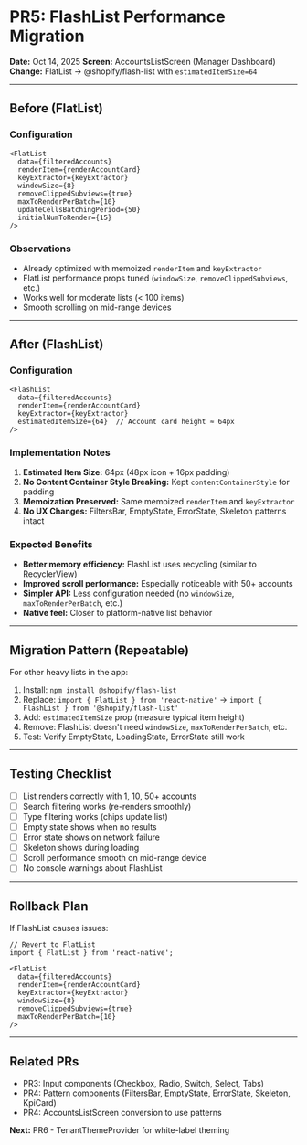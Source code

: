 # PR5: FlashList Performance Migration

**Date:** Oct 14, 2025
**Screen:** AccountsListScreen (Manager Dashboard)
**Change:** FlatList → @shopify/flash-list with `estimatedItemSize=64`

---

## Before (FlatList)

### Configuration
```tsx
<FlatList
  data={filteredAccounts}
  renderItem={renderAccountCard}
  keyExtractor={keyExtractor}
  windowSize={8}
  removeClippedSubviews={true}
  maxToRenderPerBatch={10}
  updateCellsBatchingPeriod={50}
  initialNumToRender={15}
/>
```

### Observations
- Already optimized with memoized `renderItem` and `keyExtractor`
- FlatList performance props tuned (`windowSize`, `removeClippedSubviews`, etc.)
- Works well for moderate lists (< 100 items)
- Smooth scrolling on mid-range devices

---

## After (FlashList)

### Configuration
```tsx
<FlashList
  data={filteredAccounts}
  renderItem={renderAccountCard}
  keyExtractor={keyExtractor}
  estimatedItemSize={64}  // Account card height ≈ 64px
/>
```

### Implementation Notes
1. **Estimated Item Size:** 64px (48px icon + 16px padding)
2. **No Content Container Style Breaking:** Kept `contentContainerStyle` for padding
3. **Memoization Preserved:** Same memoized `renderItem` and `keyExtractor`
4. **No UX Changes:** FiltersBar, EmptyState, ErrorState, Skeleton patterns intact

### Expected Benefits
- **Better memory efficiency:** FlashList uses recycling (similar to RecyclerView)
- **Improved scroll performance:** Especially noticeable with 50+ accounts
- **Simpler API:** Less configuration needed (no `windowSize`, `maxToRenderPerBatch`, etc.)
- **Native feel:** Closer to platform-native list behavior

---

## Migration Pattern (Repeatable)

For other heavy lists in the app:
1. Install: `npm install @shopify/flash-list`
2. Replace: `import { FlatList } from 'react-native'` → `import { FlashList } from '@shopify/flash-list'`
3. Add: `estimatedItemSize` prop (measure typical item height)
4. Remove: FlashList doesn't need `windowSize`, `maxToRenderPerBatch`, etc.
5. Test: Verify EmptyState, LoadingState, ErrorState still work

---

## Testing Checklist

- [ ] List renders correctly with 1, 10, 50+ accounts
- [ ] Search filtering works (re-renders smoothly)
- [ ] Type filtering works (chips update list)
- [ ] Empty state shows when no results
- [ ] Error state shows on network failure
- [ ] Skeleton shows during loading
- [ ] Scroll performance smooth on mid-range device
- [ ] No console warnings about FlashList

---

## Rollback Plan

If FlashList causes issues:
```tsx
// Revert to FlatList
import { FlatList } from 'react-native';

<FlatList
  data={filteredAccounts}
  renderItem={renderAccountCard}
  keyExtractor={keyExtractor}
  windowSize={8}
  removeClippedSubviews={true}
  maxToRenderPerBatch={10}
/>
```

---

## Related PRs
- PR3: Input components (Checkbox, Radio, Switch, Select, Tabs)
- PR4: Pattern components (FiltersBar, EmptyState, ErrorState, Skeleton, KpiCard)
- PR4: AccountsListScreen conversion to use patterns

**Next:** PR6 - TenantThemeProvider for white-label theming
